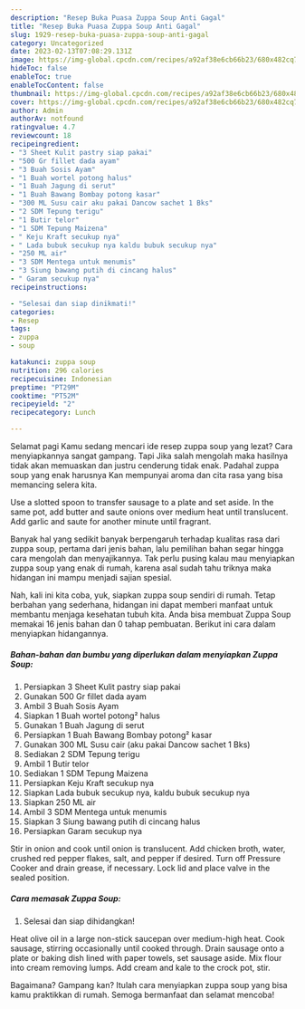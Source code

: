 ```yaml
---
description: "Resep Buka Puasa Zuppa Soup Anti Gagal"
title: "Resep Buka Puasa Zuppa Soup Anti Gagal"
slug: 1929-resep-buka-puasa-zuppa-soup-anti-gagal
category: Uncategorized
date: 2023-02-13T07:08:29.131Z
image: https://img-global.cpcdn.com/recipes/a92af38e6cb66b23/680x482cq70/zuppa-soup-foto-resep-utama.jpg
hideToc: false
enableToc: true
enableTocContent: false
thumbnail: https://img-global.cpcdn.com/recipes/a92af38e6cb66b23/680x482cq70/zuppa-soup-foto-resep-utama.jpg
cover: https://img-global.cpcdn.com/recipes/a92af38e6cb66b23/680x482cq70/zuppa-soup-foto-resep-utama.jpg
author: Admin
authorAv: notfound
ratingvalue: 4.7
reviewcount: 18
recipeingredient:
- "3 Sheet Kulit pastry siap pakai"
- "500 Gr fillet dada ayam"
- "3 Buah Sosis Ayam"
- "1 Buah wortel potong halus"
- "1 Buah Jagung di serut"
- "1 Buah Bawang Bombay potong kasar"
- "300 ML Susu cair aku pakai Dancow sachet 1 Bks"
- "2 SDM Tepung terigu"
- "1 Butir telor"
- "1 SDM Tepung Maizena"
- " Keju Kraft secukup nya"
- " Lada bubuk secukup nya kaldu bubuk secukup nya"
- "250 ML air"
- "3 SDM Mentega untuk menumis"
- "3 Siung bawang putih di cincang halus"
- " Garam secukup nya"
recipeinstructions:

- "Selesai dan siap dinikmati!"
categories:
- Resep
tags:
- zuppa
- soup

katakunci: zuppa soup 
nutrition: 296 calories
recipecuisine: Indonesian
preptime: "PT29M"
cooktime: "PT52M"
recipeyield: "2"
recipecategory: Lunch

---
```



Selamat pagi Kamu sedang mencari ide resep zuppa soup yang lezat? Cara menyiapkannya sangat gampang. Tapi Jika salah mengolah maka hasilnya tidak akan memuaskan dan justru cenderung tidak enak. Padahal zuppa soup yang enak harusnya Kan mempunyai aroma dan cita rasa yang bisa memancing selera kita.


Use a slotted spoon to transfer sausage to a plate and set aside. In the same pot, add butter and saute onions over medium heat until translucent. Add garlic and saute for another minute until fragrant.

Banyak hal yang sedikit banyak berpengaruh terhadap kualitas rasa dari zuppa soup, pertama dari jenis bahan, lalu pemilihan bahan segar hingga cara mengolah dan menyajikannya. Tak perlu pusing kalau mau menyiapkan zuppa soup yang enak di rumah, karena asal sudah tahu triknya maka hidangan ini mampu menjadi sajian spesial.


Nah, kali ini kita coba, yuk, siapkan zuppa soup sendiri di rumah. Tetap berbahan yang sederhana, hidangan ini dapat memberi manfaat untuk membantu menjaga kesehatan tubuh kita. Anda bisa membuat Zuppa Soup memakai 16 jenis bahan dan 0 tahap pembuatan. Berikut ini cara dalam menyiapkan hidangannya.

<!--inarticleads1-->

##### Bahan-bahan dan bumbu yang diperlukan dalam menyiapkan Zuppa Soup:

1. Persiapkan 3 Sheet Kulit pastry siap pakai
1. Gunakan 500 Gr fillet dada ayam
1. Ambil 3 Buah Sosis Ayam
1. Siapkan 1 Buah wortel potong² halus
1. Gunakan 1 Buah Jagung di serut
1. Persiapkan 1 Buah Bawang Bombay potong² kasar
1. Gunakan 300 ML Susu cair (aku pakai Dancow sachet 1 Bks)
1. Sediakan 2 SDM Tepung terigu
1. Ambil 1 Butir telor
1. Sediakan 1 SDM Tepung Maizena
1. Persiapkan  Keju Kraft secukup nya
1. Siapkan  Lada bubuk secukup nya, kaldu bubuk secukup nya
1. Siapkan 250 ML air
1. Ambil 3 SDM Mentega untuk menumis
1. Siapkan 3 Siung bawang putih di cincang halus
1. Persiapkan  Garam secukup nya


Stir in onion and cook until onion is translucent. Add chicken broth, water, crushed red pepper flakes, salt, and pepper if desired. Turn off Pressure Cooker and drain grease, if necessary. Lock lid and place valve in the sealed position. 

<!--inarticleads2-->

##### Cara memasak Zuppa Soup:


1. Selesai dan siap dihidangkan!

Heat olive oil in a large non-stick saucepan over medium-high heat. Cook sausage, stirring occasionally until cooked through. Drain sausage onto a plate or baking dish lined with paper towels, set sausage aside. Mix flour into cream removing lumps. Add cream and kale to the crock pot, stir. 

Bagaimana? Gampang kan? Itulah cara menyiapkan zuppa soup yang bisa kamu praktikkan di rumah. Semoga bermanfaat dan selamat mencoba!
